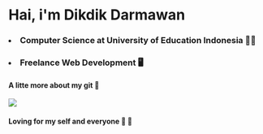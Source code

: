 # Hai, i'm Dikdik Darmawan
### <li> Computer Science at University of Education Indonesia 👨‍🎓
### <li> Freelance Web Development  🖥️

####  A litte more about my git  🦾
  <img src="https://github-readme-stats.vercel.app/api/top-langs/?username=darmawan06&layout=compact" />


#### Loving for my self and everyone  💙 💙
